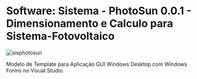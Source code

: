 # Software: Sistema - PhotoSun 0.0.1 - Dimensionamento e Calculo para Sistema-Fotovoltaico

![sisphotosun](https://github.com/phreplit/VS-Template-Sistema-PhotoSun-0.0.1-Dimensionamento-e-Calculo-para-Sistema-Fotovoltaico/assets/147956669/2be5bb52-ad2e-4901-aa02-be3c92c4e494)



Modelo de Template para Aplicação GUI Windows Desktop com Windows Forms no Visual Studio.
